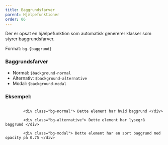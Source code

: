 ```yaml
---
title: Baggrundsfarver
parent: Hjælpefunktioner
order: 06
---
```


<p>Der er opsat en hjælpefunktion som automatisk genererer klasser som styrer baggrundsfarver. </p>
Format: <code>bg-{baggrund}</code>

<h3 class="h5 mb-0">Baggrundsfarver</h3>
<ul>
    <li>Normal: <code>$background-normal</code></li>
    <li>Alternativ: <code>$background-alternative</code></li>
    <li>Modal: <code>$background-modal</code></li>
</ul>

<h3 class="h5">Eksempel:</h3>
<div class="code-highlight">
    <code>
        &lt;div class="bg-normal"&gt; Dette element har hvid baggrund &lt;/div&gt; <br>
        &lt;div class="bg-alternative"&gt; Dette element har lysegrå baggrund &lt;/div&gt;<br>
        &lt;div class="bg-modal"&gt; Dette element har en sort baggrund med opacity på 0.75 &lt;/div&gt;
    </code>
</div>


